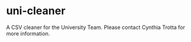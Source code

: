 # uni-cleaner
A CSV cleaner for the University Team.  Please contact Cynthia Trotta for more information.
